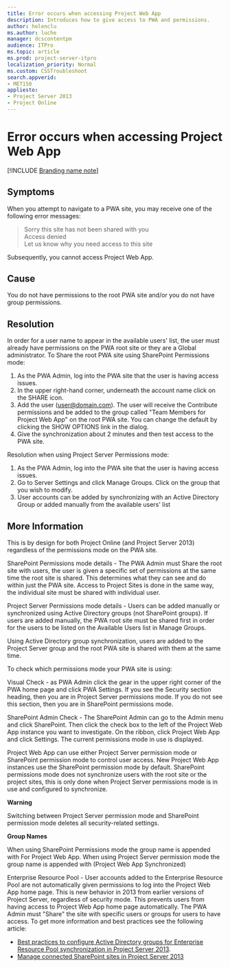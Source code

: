 ```yaml
---
title: Error occurs when accessing Project Web App
description: Introduces how to give access to PWA and permissions.
author: helenclu
ms.author: luche
manager: dcscontentpm
audience: ITPro 
ms.topic: article 
ms.prod: project-server-itpro
localization_priority: Normal
ms.custom: CSSTroubleshoot
search.appverid: 
- MET150
appliesto:
- Project Server 2013
- Project Online
---
```


# Error occurs when accessing Project Web App

[!INCLUDE [Branding name note](../../../includes/branding-name-note.md)]

##  Symptoms

When you attempt to navigate to a PWA site, you may receive one of the following error messages:

> Sorry this site has not been shared with you  
> Access denied  
> Let us know why you need access to this site

Subsequently, you cannot access Project Web App.

##  Cause

You do not have permissions to the root PWA site and/or you do not have group permissions.

##  Resolution

In order for a user name to appear in the available users' list, the user must already have permissions on the PWA root site or they are a Global administrator. To Share the root PWA site using SharePoint Permissions mode:

1. As the PWA Admin, log into the PWA site that the user is having access issues.   
2. In the upper right-hand corner, underneath the account name click on the SHARE icon.    
3. Add the user (user@domain.com). The user will receive the Contribute permissions and be added to the group called "Team Members for Project Web App" on the root PWA site. You can change the default by clicking the SHOW OPTIONS link in the dialog.    
4. Give the synchronization about 2 minutes and then test access to the PWA site. 

Resolution when using Project Server Permissions mode:


1. As the PWA Admin, log into the PWA site that the user is having access issues.    
2. Go to Server Settings and click Manage Groups. Click on the group that you wish to modify.   
3. User accounts can be added by synchronizing with an Active Directory Group or added manually from the available users' list   


##  More Information

This is by design for both Project Online (and Project Server 2013) regardless of the permissions mode on the PWA site.

SharePoint Permissions mode details - The PWA Admin must Share the root site with users, the user is given a specific set of permissions at the same time the root site is shared. This determines what they can see and do within just the PWA site.  Access to Project Sites is done in the same way, the individual site must be shared with individual user. 

Project Server Permissions mode details - Users can be added manually or synchronized using Active Directory groups (not SharePoint groups). If users are added manually, the PWA root site must be shared first in order for the users to be listed on the Available Users list in Manage Groups.  

Using Active Directory group synchronization, users are added to the Project Server group and the root PWA site is shared with them at the same time.  

To check which permissions mode your PWA site is using:

Visual Check - as PWA Admin click the gear in the upper right corner of the PWA home page and click PWA Settings. If you see the Security section heading, then you are in Project Server permissions mode. If you do not see this section, then you are in SharePoint permissions mode. 

SharePoint Admin Check - The SharePoint Admin can go to the Admin menu and click SharePoint. Then click the check box to the left of the Project Web App instance you want to investigate. On the ribbon, click Project Web App and click Settings. The current permissions mode in use is displayed.

Project Web App can use either Project Server permission mode or SharePoint permission mode to control user access. New Project Web App instances use the SharePoint permission mode by default. SharePoint permissions mode does not synchronize users with the root site or the project sites, this is only done when Project Server permissions mode is in use and configured to synchronize. 

**Warning**

Switching between Project Server permission mode and SharePoint permission mode deletes all security-related settings. 

**Group Names**

When using SharePoint Permissions mode the group name is appended with For Project Web App. When using Project Server permission mode the group name is appended with (Project Web App Synchronized)

Enterprise Resource Pool - User accounts added to the Enterprise Resource Pool are not automatically given permissions to log into the Project Web App home page. This is new behavior in 2013 from earlier versions of Project Server, regardless of security mode. This prevents users from having access to Project Web App home page automatically. The PWA Admin must "Share" the site with specific users or groups for users to have access. To get more information and best practices see the following article:

- [Best practices to configure Active Directory groups for Enterprise Resource Pool synchronization in Project Server 2013](https://technet.microsoft.com/library/jj819449.aspx). 
- [Manage connected SharePoint sites in Project Server 2013](https://technet.microsoft.com/library/gg982977.aspx)
